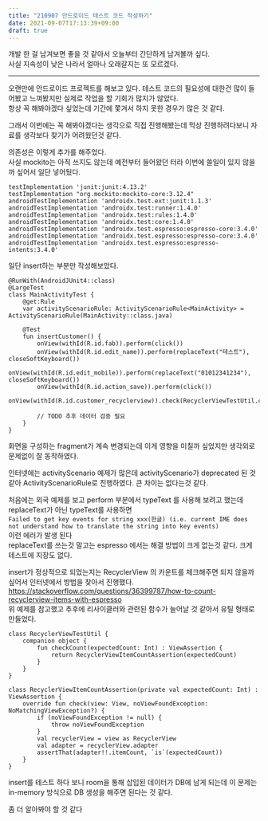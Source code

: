 ```yaml
---
title: "210907 안드로이드 테스트 코드 작성하기"
date: 2021-09-07T17:13:39+09:00
draft: true
---
```


개발 한 걸 남겨보면 좋을 것 같아서 오늘부터 간단하게 남겨볼까 싶다.  
사실 지속성이 낮은 나라서 얼마나 오래갈지는 또 모르겠다.

---------------------

오랜만에 안드로이드 프로젝트를 해보고 있다.
테스트 코드의 필요성에 대한건 많이 들어봤고 느껴봤지만
실제로 작업을 할 기회가 많지가 않았다.  
항상 꼭 해봐야겠다 싶었는데 기간에 쫓겨서 하지 못한 경우가 많은 것 같다.

그래서 이번에는 꼭 해봐야겠다는 생각으로 직접 진행해봤는데 막상 진행하려다보니 자료를 생각보다 찾기가 어려웠던것 같다.

의존성은 이렇게 추가를 해주었다.  
사실 mockito는 아직 쓰지도 않는데 예전부터 들어왔던 터라 이번에 쓸일이 있지 않을까 싶어서 일단 넣어뒀다.
```
testImplementation 'junit:junit:4.13.2'
testImplementation "org.mockito:mockito-core:3.12.4"
androidTestImplementation 'androidx.test.ext:junit:1.1.3'
androidTestImplementation 'androidx.test:runner:1.4.0'
androidTestImplementation 'androidx.test:rules:1.4.0'
androidTestImplementation 'androidx.test:core:1.4.0'
androidTestImplementation 'androidx.test.espresso:espresso-core:3.4.0'
androidTestImplementation 'androidx.test.espresso:espresso-core:3.4.0'
androidTestImplementation 'androidx.test.espresso:espresso-intents:3.4.0'
```

일단 insert하는 부분만 작성해보았다.

```
@RunWith(AndroidJUnit4::class)
@LargeTest
class MainActivityTest {
    @get:Rule
    var activityScenarioRule: ActivityScenarioRule<MainActivity> = ActivityScenarioRule(MainActivity::class.java)

    @Test
    fun insertCustomer() {
        onView(withId(R.id.fab)).perform(click())
        onView(withId(R.id.edit_name)).perform(replaceText("테스트"), closeSoftKeyboard())
        onView(withId(R.id.edit_mobile)).perform(replaceText("01012341234"), closeSoftKeyboard())
        onView(withId(R.id.action_save)).perform(click())
        onView(withId(R.id.customer_recyclerview)).check(RecyclerViewTestUtil.checkCount(2))

        // TODO 추후 데이터 검증 필요
    }
}
```

화면을 구성하는 fragment가 계속 변경되는데 이게 영향을 미칠까 싶었지만 생각외로 문제없이 잘 동작하였다.

인터넷에는 activityScenario 예제가 많은데 activityScenario가 deprecated 된 것 같아 ActivityScenarioRule로 진행하였다.
큰 차이는 없다는것 같다.

처음에는 외국 예제를 보고 perform 부분에서 typeText 를 사용해 보려고 했는데  
replaceText가 아닌 typeText를 사용하면  
`Failed to get key events for string xxx(한글) (i.e. current IME does not understand how to translate the string into key events)`  
이런 에러가 발생 된다  
replaceText를 쓰는것 말고는 espresso 에서는 해결 방법이 크게 없는것 같다. 크게 테스트에 지장도 없다.

insert가 정상적으로 되었는지는 RecyclerView 의 카운트를 체크해주면 되지 않을까 싶어서 인터넷에서 방법을 찾아서 진행했다.  
https://stackoverflow.com/questions/36399787/how-to-count-recyclerview-items-with-espresso  
위 예제를 참고했고 추후에 리사이클러와 관련된 함수가 늘어날 것 같아서 유틸 형태로 만들었다.
```
class RecyclerViewTestUtil {
    companion object {
        fun checkCount(expectedCount: Int) : ViewAssertion {
            return RecyclerViewItemCountAssertion(expectedCount)
        }
    }
}
```
```
class RecyclerViewItemCountAssertion(private val expectedCount: Int) : ViewAssertion {
    override fun check(view: View, noViewFoundException: NoMatchingViewException?) {
        if (noViewFoundException != null) {
            throw noViewFoundException
        }
        val recyclerView = view as RecyclerView
        val adapter = recyclerView.adapter
        assertThat(adapter!!.itemCount, `is`(expectedCount))
    }
}
```

insert를 테스트 하다 보니 room을 통해 삽입된 데이터가 DB에 남게 되는데 이 문제는 in-memory 방식으로 DB 생성을 해주면 된다는 것 같다.  

좀 더 알아봐야 할 것 같다
